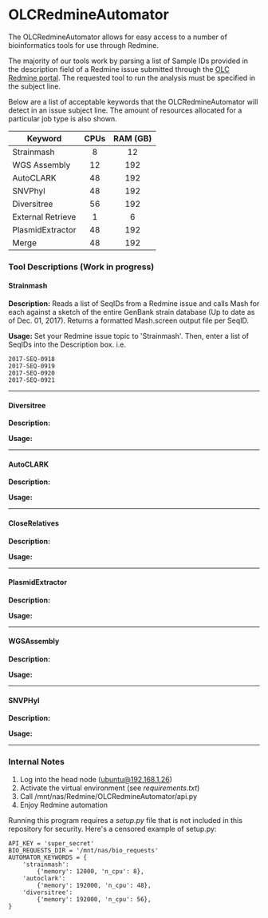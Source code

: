 # OLCRedmineAutomator

The OLCRedmineAutomator allows for easy access to a number of
bioinformatics tools for use through Redmine.

The majority of our tools work by parsing a list of Sample IDs provided
in the description field of a Redmine issue submitted through the
[OLC Redmine portal](http://redmine.biodiversity.agr.gc.ca/projects/cfia/).
The requested tool to run the analysis must be specified in the subject line.

Below are a list of acceptable keywords that the OLCRedmineAutomator
will detect in an issue subject line. The amount of resources allocated
for a particular job type is also shown.

| Keyword          | CPUs |  RAM (GB)|
| ---------------  |:----:|:--------:|
| Strainmash       | 8    |  12      |
| WGS Assembly     | 12   |  192     |
| AutoCLARK        | 48   |  192     |
| SNVPhyl          | 48   |  192     |
| Diversitree      | 56   |  192     |
| External Retrieve| 1    |  6       |
| PlasmidExtractor | 48   |  192     |
| Merge            | 48   |  192     |


### Tool Descriptions (Work in progress)

#### Strainmash
**Description:** Reads a list of SeqIDs from a Redmine issue and calls Mash for each against a sketch of the entire GenBank strain database (Up to date as of Dec. 01, 2017). Returns a formatted Mash.screen output file per SeqID.

**Usage:** Set your Redmine issue topic to 'Strainmash'.
Then, enter a list of SeqIDs into the Description box. i.e.
```
2017-SEQ-0918
2017-SEQ-0919
2017-SEQ-0920
2017-SEQ-0921
```

---
#### Diversitree
**Description:**

**Usage:**

---
#### AutoCLARK
**Description:**

**Usage:**

---
#### CloseRelatives
**Description:**

**Usage:**

---
#### PlasmidExtractor
**Description:**

**Usage:**

---
#### WGSAssembly
**Description:**

**Usage:**

---
#### SNVPHyl
**Description:**

**Usage:**

---


### Internal Notes
1. Log into the head node (ubuntu@192.168.1.26)
2. Activate the virtual environment (see *requirements.txt*)
2. Call /mnt/nas/Redmine/OLCRedmineAutomator/api.py
3. Enjoy Redmine automation

Running this program requires a *setup.py* file that is not included in
this repository for security. Here's a censored example of setup.py:

```
API_KEY = 'super_secret'
BIO_REQUESTS_DIR = '/mnt/nas/bio_requests'
AUTOMATOR_KEYWORDS = {
    'strainmash':
        {'memory': 12000, 'n_cpu': 8},
    'autoclark':
        {'memory': 192000, 'n_cpu': 48},
    'diversitree':
        {'memory': 192000, 'n_cpu': 56},
}
```